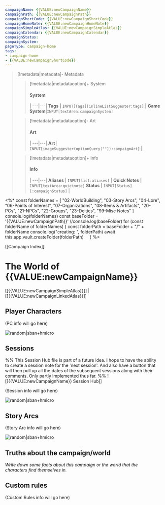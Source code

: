 ```yaml
---
campaignName: {{VALUE:newCampaignName}}
campaignPath: {{VALUE:newCampaignPath}}
campaignShortCode: {{VALUE:newCampaignShortCode}}
campaignHomeNote: {{VALUE:newCampaignHomeNote}}
campaignSimpleAtlas: {{VALUE:newCampaignSimpleAtlas}}
campaignCalendar: {{VALUE:newCampaignCalendar}}
campaignStatus: 
campaignSystem:
pageType: campaign-home
tags:
- campaign-home
- {{VALUE:newCampaignShortCode}}
---
```


> [!metadata|metadata]- Metadata 
>> [!metadata|metadataoption]+ System
>> #### System
>>  |
>> ---|---|
> **Tags** | `INPUT[Tags][inlineListSuggester:tags]` |
> **Game System**|`INPUT[textArea:campaignSystem]`
>
>> [!metadata|metadataoption]- Art
>> #### Art
>>  |
>> ---|---|
>> **Art** | `INPUT[imageSuggester(optionQuery("")):campaignArt]` |
>
>> [!metadata|metadataoption]+ Info
>> #### Info
>>  |
>> ---|---|
>> **Aliases** | `INPUT[list:aliases]` |
>> **Quick Notes** |  `INPUT[textArea:quicknote]`
>> **Status** | `INPUT[Status][:campaignStatus]` |

<%*
const folderNames = [
"02-WorldBuilding",
"03-Story Arcs",
"04-Lore",
"06-Points of Interest",
"07-Organizations",
"08-Items & Artifacts",
"20-PCs",
"21-NPCs",
"22-Groups",
"23-Deities",
"99-Misc Notes"
]
console.log(folderNames)
const baseFolder = '{{VALUE:newCampaignPath}}'
//console.log(baseFolder)
for (const folderName of folderNames) {
  const folderPath = baseFolder + "/" + folderName
  console.log("creating: ", folderPath)
  await this.app.vault.createFolder(folderPath)
    }
%>

[[Campaign Index]]

# The World of {{VALUE:newCampaignName}}

[[{{VALUE:newCampaignSimpleAtlas}}]] | [[{{VALUE:newCampaignLinkedAtlas}}]]

## Player Characters

(PC info will go here)

![random|sban+hmicro](https://source.unsplash.com/random?abstract,fire)

## Sessions

%% This Session Hub file is part of a future idea. I hope to have the ability to create a session note for the 'next session'. And also have a button that will then pull up all the dates of the subsequent sessions along with their comments. Only partly implemented thus far. %%
![[{{VALUE:newCampaignName}} Session Hub]]

(Session info will go here)

![random|sban+hmicro](https://source.unsplash.com/random?abstract,paper)
## Story Arcs

(Story Arc info will go here)

![random|sban+hmicro](https://source.unsplash.com/random?abstract,water)

## Truths about the campaign/world

*Write down some facts about this campaign or the world that the characters find themselves in.*

## Custom rules

(Custom Rules info will go here)